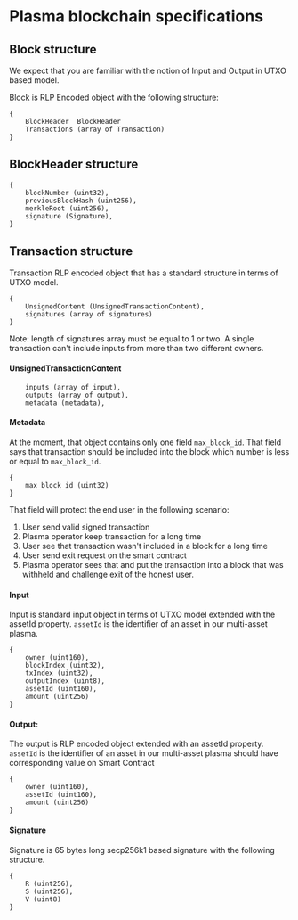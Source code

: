 # Plasma blockchain specifications

## Block structure
We expect that you are familiar with the notion of Input and Output in UTXO based model.

Block is RLP Encoded object with the following structure:

```
{
    BlockHeader  BlockHeader
    Transactions (array of Transaction)
}
```
## BlockHeader structure
<!--
![block](https://raw.githubusercontent.com/BANKEX/plasma-research/master/docs/assets/block.svg?sanitize=true)
-->

```
{
    blockNumber (uint32),
    previousBlockHash (uint256),
    merkleRoot (uint256),
    signature (Signature),
}
```

## Transaction structure
Transaction RLP encoded object that has a standard structure in terms of UTXO model.
```
{
    UnsignedContent (UnsignedTransactionContent),
    signatures (array of signatures)
}
```
Note: length of signatures array must be equal to 1 or two. A single transaction can't include inputs from more than two different owners.

#### UnsignedTransactionContent
```
    inputs (array of input),
    outputs (array of output),
    metadata (metadata),
```

#### Metadata
At the moment, that object contains only one field `max_block_id`. 
That field says that transaction should be included into the block which number is less or equal to `max_block_id`.
```
{
    max_block_id (uint32)
}
```
That field will protect the end user in the following scenario:
1) User send valid signed transaction
2) Plasma operator keep transaction for a long time
3) User see that transaction wasn't included in a block for a long time
4) User send exit request on the smart contract
5) Plasma operator sees that and put the transaction into a block that was withheld and challenge exit of the honest user.

#### Input
Input is standard input object in terms of UTXO model extended with the assetId property.
`assetId` is the identifier of an asset in our multi-asset plasma.
```
{
    owner (uint160), 
    blockIndex (uint32), 
    txIndex (uint32), 
    outputIndex (uint8), 
    assetId (uint160), 
    amount (uint256)
}
```

#### Output:
The output is RLP encoded object extended with an assetId property.
`assetId` is the identifier of an asset in our multi-asset plasma should have corresponding value on Smart Contract
```
{
    owner (uint160), 
    assetId (uint160), 
    amount (uint256)
}
```

#### Signature
Signature is 65 bytes long secp256k1 based signature with the following structure.
```
{
    R (uint256), 
    S (uint256), 
    V (uint8)
}
```
